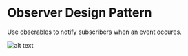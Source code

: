# Observer Design Pattern

Use obserables to notify subscribers when an event occures.

![alt text](https://github.com/nchathu2014/design-pattern-final/blob/pattern/observer/src/images/observer_pattern_1.JPG?raw=true)
